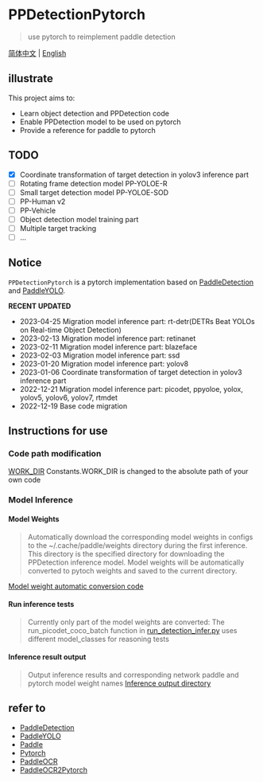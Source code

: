 # PPDetectionPytorch

> use pytorch to reimplement paddle detection

[简体中文](README_cn.md) | [English](README_en.md)

## illustrate
This project aims to:
- Learn object detection and PPDetection code
- Enable PPDetection model to be used on pytorch
- Provide a reference for paddle to pytorch

## TODO
- [x] Coordinate transformation of target detection in yolov3 inference part
- [ ] Rotating frame detection model PP-YOLOE-R
- [ ] Small target detection model PP-YOLOE-SOD
- [ ] PP-Human v2
- [ ] PP-Vehicle
- [ ] Object detection model training part
- [ ] Multiple target tracking
- [ ] ...

## Notice

`PPDetectionPytorch` is a pytorch implementation based on [PaddleDetection](https://github.com/PaddlePaddle/PaddleDetection) and [PaddleYOLO](https://github.com/PaddlePaddle/PaddleYOLO).

**RECENT UPDATED**

- 2023-04-25 Migration model inference part: rt-detr(DETRs Beat YOLOs on Real-time Object Detection)
- 2023-02-13 Migration model inference part: retinanet
- 2023-02-11 Migration model inference part: blazeface
- 2023-02-03 Migration model inference part: ssd
- 2023-01-20 Migration model inference part: yolov8
- 2023-01-06 Coordinate transformation of target detection in yolov3 inference part
- 2022-12-21 Migration model inference part: picodet, ppyoloe, yolox, yolov5, yolov6, yolov7, rtmdet
- 2022-12-19 Base code migration

## Instructions for use

### Code path modification

[WORK_DIR](./ppdettorch/utils/constant.py)  Constants.WORK_DIR is changed to the absolute path of your own code

### Model Inference
#### Model Weights
> Automatically download the corresponding model weights in configs to the ~/.cache/paddle/weights directory during the first inference. This directory is the specified directory for downloading the PPDetection inference model.
> Model weights will be automatically converted to pytoch weights and saved to the current directory.

[Model weight automatic conversion code](./ppdettorch/process/transform/convert_paddle_detection_to_torch.py)
#### Run inference tests
> Currently only part of the model weights are converted:
The run_picodet_coco_batch function in [run_detection_infer.py](./tests/process/infer/run_detection_infer.py) uses different model_classes for reasoning tests
>

#### Inference result output
> Output inference results and corresponding network paddle and pytorch model weight names
[Inference output directory](./outputs/models/detection)


## refer to

- [PaddleDetection](https://github.com/PaddlePaddle/PaddleDetection)
- [PaddleYOLO](https://github.com/PaddlePaddle/PaddleYOLO)
- [Paddle](https://github.com/PaddlePaddle)
- [Pytorch](https://pytorch.org/)
- [PaddleOCR](https://github.com/PaddlePaddle/PaddleOCR)
- [PaddleOCR2Pytorch](https://github.com/frotms/PaddleOCR2Pytorch)